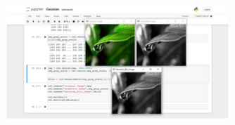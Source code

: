 

<img src="https://github.com/Godson-Thomas/Kernel_Convolution/blob/master/Gaussian_Filter/Gou.JPG" width="700">

